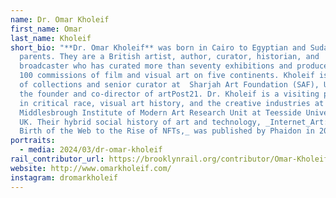 ```yaml
---
name: Dr. Omar Kholeif
first_name: Omar
last_name: Kholeif
short_bio: "**Dr. Omar Kholeif** was born in Cairo to Egyptian and Sudanese
  parents. They are a British artist, author, curator, historian, and
  broadcaster who has curated more than seventy exhibitions and produced over
  100 commissions of film and visual art on five continents. Kholeif is director
  of collections and senior curator at  Sharjah Art Foundation (SAF), UAE and
  the founder and co-director of artPost21. Dr. Kholeif is a visiting professor
  in critical race, visual art history, and the creative industries at the
  Middlesbrough Institute of Modern Art Research Unit at Teesside University,
  UK. Their hybrid social history of art and technology, _Internet_Art: From the
  Birth of the Web to the Rise of NFTs,_ was published by Phaidon in 2023."
portraits:
  - media: 2024/03/dr-omar-kholeif
rail_contributor_url: https://brooklynrail.org/contributor/Omar-Kholeif
website: http://www.omarkholeif.com/
instagram: dromarkholeif
---
```

